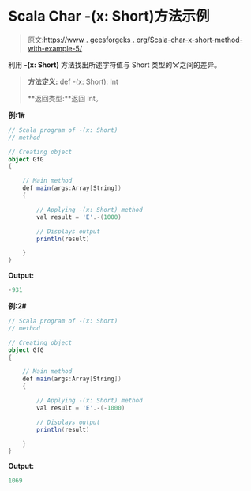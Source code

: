 # Scala Char -(x: Short)方法示例

> 原文:[https://www . geesforgeks . org/Scala-char-x-short-method-with-example-5/](https://www.geeksforgeeks.org/scala-char-x-short-method-with-example-5/)

利用 **-(x: Short)** 方法找出所述字符值与 Short 类型的‘x’之间的差异。

> **方法定义:** def -(x: Short): Int
> 
> **返回类型:**返回 Int。

**例:1#**

```scala
// Scala program of -(x: Short)
// method

// Creating object
object GfG
{ 

    // Main method
    def main(args:Array[String])
    {

        // Applying -(x: Short) method 
        val result = 'E'.-(1000)

        // Displays output
        println(result)

    }
} 
```

**Output:**

```scala
-931

```

**例:2#**

```scala
// Scala program of -(x: Short)
// method

// Creating object
object GfG
{ 

    // Main method
    def main(args:Array[String])
    {

        // Applying -(x: Short) method
        val result = 'E'.-(-1000)

        // Displays output
        println(result)

    }
} 
```

**Output:**

```scala
1069

```